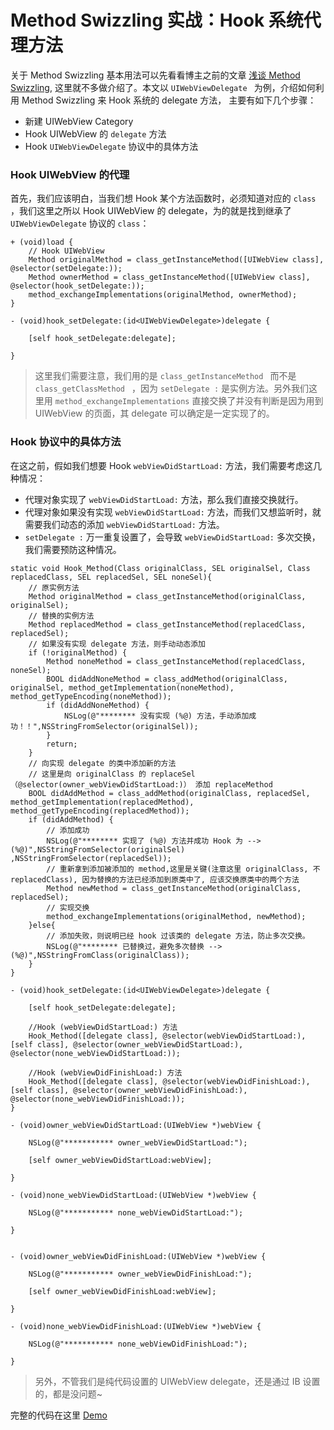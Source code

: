 # Method Swizzling 实战：Hook 系统代理方法

关于 Method Swizzling 基本用法可以先看看博主之前的文章 [浅谈 Method Swizzling](http://blog.ifelseboyxx.com/2017/01/25/Method-Swizzling/), 这里就不多做介绍了。本文以 `UIWebViewDelegate
` 为例，介绍如何利用 Method Swizzling 来 Hook 系统的 delegate 方法， 主要有如下几个步骤：

* 新建 UIWebView Category
* Hook  UIWebView 的 `delegate` 方法
* Hook  `UIWebViewDelegate` 协议中的具体方法

### Hook  UIWebView 的代理
首先，我们应该明白，当我们想 Hook 某个方法函数时，必须知道对应的 `class` ，我们这里之所以 Hook UIWebView 的 delegate，为的就是找到继承了 `UIWebViewDelegate` 协议的 `class`：

```objc
+ (void)load {
    // Hook UIWebView
    Method originalMethod = class_getInstanceMethod([UIWebView class], @selector(setDelegate:));
    Method ownerMethod = class_getInstanceMethod([UIWebView class], @selector(hook_setDelegate:));
    method_exchangeImplementations(originalMethod, ownerMethod);
}

- (void)hook_setDelegate:(id<UIWebViewDelegate>)delegate {
    
    [self hook_setDelegate:delegate];
    
}
```
> 这里我们需要注意，我们用的是 `class_getInstanceMethod
 ` 而不是 `class_getClassMethod ` ，因为 `setDelegate :` 是实例方法。另外我们这里用 `method_exchangeImplementations` 直接交换了并没有判断是因为用到 UIWebView 的页面，其 delegate 可以确定是一定实现了的。

###  Hook 协议中的具体方法

在这之前，假如我们想要 Hook `webViewDidStartLoad:` 方法，我们需要考虑这几种情况：

*  代理对象实现了 `webViewDidStartLoad:` 方法，那么我们直接交换就行。
* 代理对象如果没有实现 `webViewDidStartLoad:` 方法，而我们又想监听时，就需要我们动态的添加 `webViewDidStartLoad:` 方法。
* `setDelegate :` 万一重复设置了，会导致 `webViewDidStartLoad:` 多次交换，我们需要预防这种情况。

```objc
static void Hook_Method(Class originalClass, SEL originalSel, Class replacedClass, SEL replacedSel, SEL noneSel){
    // 原实例方法
    Method originalMethod = class_getInstanceMethod(originalClass, originalSel);
    // 替换的实例方法
    Method replacedMethod = class_getInstanceMethod(replacedClass, replacedSel);
    // 如果没有实现 delegate 方法，则手动动态添加
    if (!originalMethod) {
        Method noneMethod = class_getInstanceMethod(replacedClass, noneSel);
        BOOL didAddNoneMethod = class_addMethod(originalClass, originalSel, method_getImplementation(noneMethod), method_getTypeEncoding(noneMethod));
        if (didAddNoneMethod) {
            NSLog(@"******** 没有实现 (%@) 方法，手动添加成功！！",NSStringFromSelector(originalSel));
        }
        return;
    }
    // 向实现 delegate 的类中添加新的方法
    // 这里是向 originalClass 的 replaceSel（@selector(owner_webViewDidStartLoad:)） 添加 replaceMethod
    BOOL didAddMethod = class_addMethod(originalClass, replacedSel, method_getImplementation(replacedMethod), method_getTypeEncoding(replacedMethod));
    if (didAddMethod) {
        // 添加成功
        NSLog(@"******** 实现了 (%@) 方法并成功 Hook 为 --> (%@)",NSStringFromSelector(originalSel) ,NSStringFromSelector(replacedSel));
        // 重新拿到添加被添加的 method,这里是关键(注意这里 originalClass, 不 replacedClass), 因为替换的方法已经添加到原类中了, 应该交换原类中的两个方法
        Method newMethod = class_getInstanceMethod(originalClass, replacedSel);
        // 实现交换
        method_exchangeImplementations(originalMethod, newMethod);
    }else{
        // 添加失败，则说明已经 hook 过该类的 delegate 方法，防止多次交换。
        NSLog(@"******** 已替换过，避免多次替换 --> (%@)",NSStringFromClass(originalClass));
    }
}
```
```objc
- (void)hook_setDelegate:(id<UIWebViewDelegate>)delegate {
    
    [self hook_setDelegate:delegate];
    
    //Hook (webViewDidStartLoad:) 方法
    Hook_Method([delegate class], @selector(webViewDidStartLoad:), [self class], @selector(owner_webViewDidStartLoad:), @selector(none_webViewDidStartLoad:));
    
    //Hook (webViewDidFinishLoad:) 方法
    Hook_Method([delegate class], @selector(webViewDidFinishLoad:), [self class], @selector(owner_webViewDidFinishLoad:), @selector(none_webViewDidFinishLoad:));
}

- (void)owner_webViewDidStartLoad:(UIWebView *)webView {
    
    NSLog(@"*********** owner_webViewDidStartLoad:");
    
    [self owner_webViewDidStartLoad:webView];
    
}

- (void)none_webViewDidStartLoad:(UIWebView *)webView {
    
    NSLog(@"*********** none_webViewDidStartLoad:");
    
}


- (void)owner_webViewDidFinishLoad:(UIWebView *)webView {
    
    NSLog(@"*********** owner_webViewDidFinishLoad:");
    
    [self owner_webViewDidFinishLoad:webView];
    
}

- (void)none_webViewDidFinishLoad:(UIWebView *)webView {
    
    NSLog(@"*********** none_webViewDidFinishLoad:");
    
}
```
> 另外，不管我们是纯代码设置的 UIWebView delegate，还是通过 IB 设置的，都是没问题~


完整的代码在这里 [Demo]()

